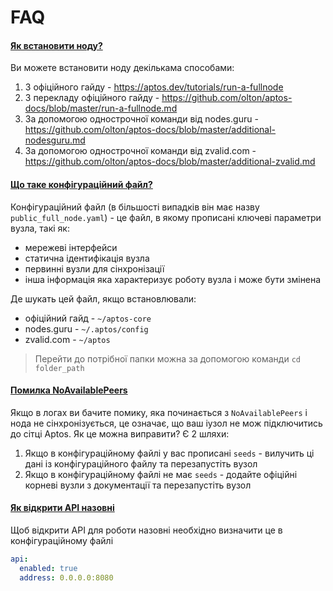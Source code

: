 # FAQ

#### [Як встановити ноду?]()

Ви можете встановити ноду декількама способами:
1. З офіційного гайду - https://aptos.dev/tutorials/run-a-fullnode
2. З перекладу офіційного гайду - https://github.com/olton/aptos-docs/blob/master/run-a-fullnode.md
3. За допомогою однострочної команди від nodes.guru - https://github.com/olton/aptos-docs/blob/master/additional-nodesguru.md
3. За допомогою однострочної команди від zvalid.com - https://github.com/olton/aptos-docs/blob/master/additional-zvalid.md

#### [Що таке конфігураційний файл?]()

Конфігураційний файл (в більшості випадків він має назву `public_full_node.yaml`) - це файл, в якому прописані ключеві параметри вузла, такі як:
+ мережеві інтерфейси
+ статична ідентифікація вузла
+ первинні вузли для сінхронізації
+ інша інформація яка характеризує роботу вузла і може бути змінена

Де шукать цей файл, якщо встановлювали:
+ офіційний гайд - `~/aptos-core`
+ nodes.guru - `~/.aptos/config`
+ zvalid.com - `~/aptos`

> Перейти до потрібної папки можна за допомогою команди `cd folder_path`

#### [Помилка NoAvailablePeers]()

Якщо в логах ви бачите помику, яка починається з `NoAvailablePeers` і нода не сінхронізується, це означає, що ваш іузол не мож підключитись до сітці Aptos.
Як це можна виправити? Є 2 шляхи:
1. Якщо в конфігураційному файлі у вас прописані `seeds` - вилучить ці дані із конфігураційного файлу та перезапустіть вузол
2. Якщо в конфігураційному файлі не має `seeds` - додайте офіційні корневі вузли з документації та перезапустіть вузол  

#### [Як відкрити API назовні]()

Щоб відкрити API для роботи назовні необхідно визначити це в конфігураційному файлі
```yaml
api:
  enabled: true
  address: 0.0.0.0:8080
```